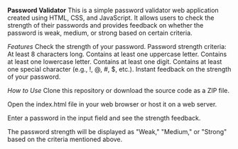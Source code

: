 **Password Validator**
This is a simple password validator web application created using HTML, CSS, and JavaScript.
It allows users to check the strength of their passwords and provides feedback on whether the password is weak, medium, or strong based on certain criteria.

*Features*
Check the strength of your password.
Password strength criteria:
At least 8 characters long.
Contains at least one uppercase letter.
Contains at least one lowercase letter.
Contains at least one digit.
Contains at least one special character (e.g., !, @, #, $, etc.).
Instant feedback on the strength of your password.

*How to Use*
Clone this repository or download the source code as a ZIP file.

Open the index.html file in your web browser or host it on a web server.

Enter a password in the input field and see the strength feedback.

The password strength will be displayed as "Weak," "Medium," or "Strong" based on the criteria mentioned above.
